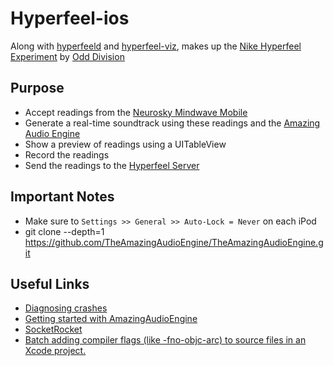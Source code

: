 Hyperfeel-ios
==========

Along with [hyperfeeld](https://github.com/jefftimesten/hyperfeeld) and [hyperfeel-viz](https://github.com/jefftimesten/hyperfeel-viz), makes up the [Nike Hyperfeel Experiment](http://www.coolhunting.com/tech/nike-art-science-of-feeling-hyperfeel-nyc.php) by [Odd Division](http://odddivision.com/)

## Purpose
- Accept readings from the [Neurosky Mindwave Mobile](http://www.neurosky.com/products/mindwavemobile.aspx)
- Generate a real-time soundtrack using these readings and the [Amazing Audio Engine](http://theamazingaudioengine.com/)
- Show a preview of readings using a UITableView
- Record the readings 
- Send the readings to the [Hyperfeel Server](https://github.com/jefftimesten/hyperfeeld)

## Important Notes
* Make sure to ```Settings >> General >> Auto-Lock = Never``` on each iPod
* git clone --depth=1 https://github.com/TheAmazingAudioEngine/TheAmazingAudioEngine.git

## Useful Links
* [Diagnosing crashes](http://www.raywenderlich.com/10209/my-app-crashed-now-what-part-1)
* [Getting started with AmazingAudioEngine](http://theamazingaudioengine.com/doc/_getting-_started.html)
* [SocketRocket](https://github.com/square/SocketRocket)
* [Batch adding compiler flags (like -fno-objc-arc) to source files in an Xcode project.](http://blog.evanmulawski.com/?p=36)